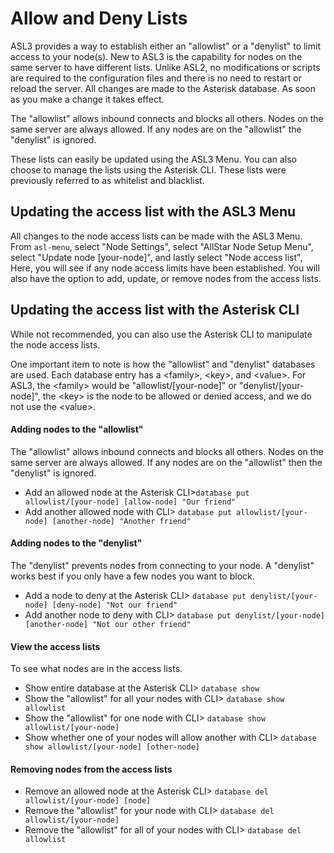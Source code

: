 # Allow and Deny Lists

ASL3 provides a way to establish either an "allowlist" or a "denylist" to limit access to your node(s).  New to ASL3 is the capability for nodes on the same server to have different lists.  Unlike ASL2, no modifications or scripts are required to the configuration files and there is no need to restart or reload the server.  All changes are made to the Asterisk database.  As soon as you make a change it takes effect.

The "allowlist" allows inbound connects and blocks all others. Nodes on the same server are always allowed. If any nodes are on the "allowlist" the "denylist" is ignored.

These lists can easily be updated using the ASL3 Menu.  You can also choose to manage the lists using the Asterisk CLI.  These lists were previously referred to as whitelist and blacklist.

## Updating the access list with the ASL3 Menu

All changes to the node access lists can be made with the ASL3 Menu.  From `asl-menu`, select "Node Settings", select "AllStar Node Setup Menu", select "Update node [your-node]", and lastly select "Node access list",  Here, you will see if any node access limits have been established.  You will also have the option to add, update, or remove nodes from the access lists.

## Updating the access list with the Asterisk CLI

While not recommended, you can also use the Asterisk CLI to manipulate the node access lists.

One important item to note is how the "allowlist" and "denylist" databases are used.  Each database entry has a <family\>, <key\>, and <value\>.  For ASL3, the <family\> would be "allowlist/[your-node]" or "denylist/[your-node]", the <key\> is the node to be allowed or denied access, and we do not use the <value\>.

#### Adding nodes to the "allowlist"

The "allowlist" allows inbound connects and blocks all others. Nodes on the same server are always allowed. If any nodes are on the "allowlist" then the "denylist" is ignored.

- Add an allowed node at the Asterisk CLI>`database put allowlist/[your-node] [allow-node] "Our friend"`
- Add another allowed node with CLI> `database put allowlist/[your-node] [another-node] "Another friend"`

#### Adding nodes to the "denylist"

The "denylist" prevents nodes from connecting to your node. A "denylist" works best if you only have a few nodes you want to block.

- Add a node to deny at the Asterisk CLI> `database put denylist/[your-node] [deny-node] "Not our friend"`
- Add another node to deny with CLI> `database put denylist/[your-node] [another-node] "Not our other friend"`

#### View the access lists

To see what nodes are in the access lists.

- Show entire database at the Asterisk CLI> `database show`
- Show the "allowlist" for all your nodes with CLI> `database show allowlist`
- Show the "allowlist" for one node with CLI> `database show allowlist/[your-node]`
- Show whether one of your nodes will allow another with CLI> `database show allowlist/[your-node] [other-node]`

#### Removing nodes from the access lists

- Remove an allowed node at the Asterisk CLI> `database del allowlist/[your-node] [node]`
- Remove the "allowlist" for your node with CLI> `database del allowlist/[your-node]`
- Remove the "allowlist" for all of your nodes with CLI> `database del allowlist`
